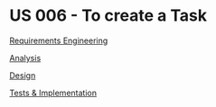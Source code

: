 # US 006 - To create a Task 

[Requirements Engineering](01.requirements-engineering/Requirements-Engeneering.md)

[Analysis](02.analysis/Analysis.md)

[Design](03.design/Design.md)

[Tests & Implementation ](04.tests-and-implementation/Tests-and-implementation.md)
